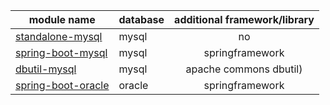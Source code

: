 
| module name        		| database             | additional framework/library |
| --------------------------|:---------------------|:----------------------------:|
| [standalone-mysql](https://github.com/mhewedy/spwrap-examples/tree/master/standalone-mysql)    		| mysql 			   |no				              |
| [spring-boot-mysql](https://github.com/mhewedy/spwrap-examples/tree/master/spring-boot-mysql)      	| mysql      		   |springframework 		      |
| [dbutil-mysql](https://github.com/mhewedy/spwrap-examples/tree/master/dbutil-mysql)          	| mysql      		   |apache commons dbutil)         |
| [spring-boot-oracle](https://github.com/mhewedy/spwrap-examples/tree/master/spring-boot-oracle) 						| oracle      		   |springframework 		      |
